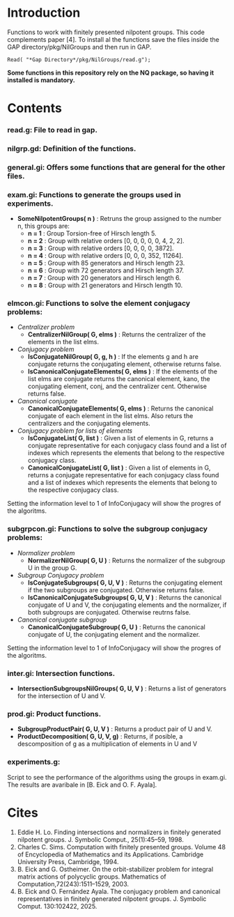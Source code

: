 # Introduction

Functions to work with finitely presented nilpotent groups. This code complements paper [4].
To install al the functions save the files inside the GAP directory/pkg/NilGroups and then run in GAP.
```
Read( "*Gap Directory*/pkg/NilGroups/read.g");
```
**Some functions in this repository rely on the NQ package, so having it installed is mandatory.**

# Contents

### read.g:       File to read in gap.

### nilgrp.gd:    Definition of the functions.

### general.gi:   Offers some functions that are general for the other files.

### exam.gi:      Functions to generate the groups used in experiments.
  - **SomeNilpotentGroups( n )** : Retruns the group assigned to the number n, this groups are:
    - **n = 1** : Group Torsion-free of Hirsch length 5.
    - **n = 2** : Group with relative orders [0, 0, 0, 0, 0, 4, 2, 2].
    - **n = 3** : Group with relative orders [0, 0, 0, 0, 3872].
    - **n = 4** : Group with relative orders [0, 0, 0, 352, 11264].
    - **n = 5** : Group with 85 generators and Hirsch length 23.
    - **n = 6** : Group with 72 generators and Hirsch length 37.
    - **n = 7** : Group with 20 generators and Hirsch length 6.
    - **n = 8** : Group with 21 generators and Hirsch length 10.

### elmcon.gi: Functions to solve the element conjugacy problems:
  - *Centralizer problem*
    - **CentralizerNilGroup( G, elms )** : Returns the centralizer of the elements in the list elms.
  - *Conjugacy problem* 
    - **IsConjugateNilGroup( G, g, h )** : If the elements g and h are conjugate returns the conjugating element, otherwise returns false.
    - **IsCanonicalConjugateElements( G, elms )** : If the elements of the list elms are conjugate returns the canonical element, kano, the conjugating element, conj, and the centralizer cent. Otherwise returns false.
  - *Canonical conjugate* 
    - **CanonicalConjugateElements( G, elms )** : Returns the canonical conjugate of each element in the list elms. Also returs the centralizers and the conjugating elements.
  - *Conjugacy problem for lists of elements*
    - **IsConjugateList( G, list )** : Given a list of elements in G, returns a conjugate representative for each conjugacy class found and a list of indexes which represents the elements that belong to the respective conjugacy class.
    - **CanonicalConjugateList( G, list )** : Given a list of elements in G, returns a conjugate representative for each conjugacy class found and a list of indexes which represents the elements that belong to the respective conjugacy class.

Setting the information level to 1 of InfoConjugacy will show the progres of the algoritms.

### subgrpcon.gi: Functions to solve the subgroup conjugacy problems:
  - *Normalizer problem*
    - **NormalizerNilGroup( G, U )** : Returns the normalizer of the subgroup U in the group G.
  - *Subgroup Conjugacy problem*
    - **IsConjugateSubgroups( G, U, V )** : Returns the conjugating element if the two subgroups are conjugated. Otherwise returns false.
    - **IsCanonicalConjugateSubgroups( G, U, V )** : Returns the canonical conjugate of U and V, the conjugating elements and the normalizer, if both subgroups are conjugated. Otherwise reutrns false.
  - *Canonical conjugate subgroup* 
    - **CanonicalConjugateSubgroup( G, U )** : Returns the canonical conjugate of U, the conjugating element and the normalizer.

Setting the information level to 1 of InfoConjugacy will show the progres of the algoritms.
### inter.gi: Intersection functions.
  - **IntersectionSubgroupsNilGroups( G, U, V )** : Returns a list of generators for the intersection of U and V.
### prod.gi:  Product functions.
  - **SubgroupProductPair( G, U, V )** : Returns a product pair of U and V.
  - **ProductDecomposition( G, U, V, g)** : Returns, if posible, a descomposition of g as a multiplication of elements in U and V 
### experiments.g: 
Script to see the performance of the algorithms using the groups in exam.gi. The results are avaribale in [B. Eick and O. F. Ayala].

# Cites

1. Eddie H. Lo. Finding intersections and normalizers in finitely generated nilpotent groups. J. Symbolic Comput., 25(1):45–59, 1998.
2. Charles C. Sims. Computation with finitely presented groups. Volume 48 of Encyclopedia of Mathematics and its Applications. Cambridge University Press, Cambridge, 1994.
3. B. Eick and G. Ostheimer. On the orbit-stabilizer problem for integral matrix actions of polycyclic groups. Mathematics of Computation,72(243):1511–1529, 2003.
4. B. Eick and O. Fernández Ayala. The conjugacy problem and canonical representatives in finitely generated nilpotent groups. J. Symbolic Comput. 130:102422, 2025.

